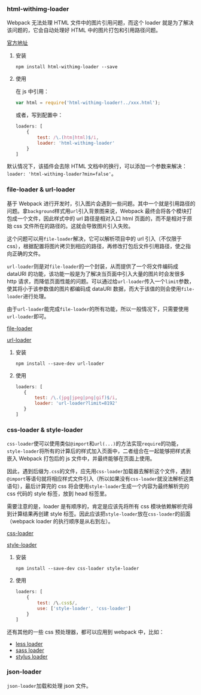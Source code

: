 ### html-withimg-loader

Webpack 无法处理 HTML 文件中的图片引用问题，而这个 loader 就是为了解决该问题的，它会自动处理好 HTML 中的图片打包和引用路径问题。

[官方地址](https://github.com/wzsxyz/html-withimg-loader)

1. 安装

    ```shell
    npm install html-withimg-loader --save
    ```

2. 使用

    在 js 中引用：
    
    ```js
    var html = require('html-withimg-loader!../xxx.html');
    ```

    或者，写到配置中：
    
    ```js
    loaders: [
        {
            test: /\.(htm|html)$/i,
            loader: 'html-withimg-loader'
        }
    ]
    ```
    
默认情况下，该插件会去除 HTML 文档中的换行，可以添加一个参数来解决：`loader: 'html-withimg-loader?min=false'`。

### file-loader & url-loader

基于 Webpack 进行开发时，引入图片会遇到一些问题。其中一个就是引用路径的问题。拿`background`样式用`url`引入背景图来说，Webpack 最终会将各个模块打包成一个文件，因此样式中的 url 路径是相对入口 html 页面的，而不是相对于原始 css 文件所在的路径的。这就会导致图片引入失败。

这个问题可以用`file-loader`解决，它可以解析项目中的 url 引入（不仅限于 css），根据配置将图片拷贝到相应的路径，再修改打包后文件引用路径，使之指向正确的文件。

`url-loader`则是对`file-loader`的一个封装，从而提供了一个将文件编码成 dataURI 的功能，该功能一般是为了解决当页面中引入大量的图片时会发很多 http 请求，而降低页面性能的问题。可以通过给`url-loader`传入一个`limit`参数，使其将小于该参数值的图片都编码成 dataURI 数据，而大于该值的则会使用`file-loader`进行处理。

由于`url-loader`能完成`file-loader`的所有功能，所以一般情况下，只需要使用`url-loader`即可。

[file-loader](https://github.com/webpack-contrib/file-loader)

[url-loader](https://github.com/webpack-contrib/url-loader)

1. 安装

    ```shell
    npm install --save-dev url-loader
    ```

2. 使用

    ```js
    loaders: [
       {
           test: /\.(jpg|jpeg|png|gif)$/i,
           loader: 'url-loader?limit=8192'
       }
    ]
    ```

### css-loader & style-loader

`css-loader`使可以使用类似`@import`和`url(...)`的方法实现`require`的功能，`style-loader`将所有的计算后的样式加入页面中，二者组合在一起能够把样式表嵌入 Webpack 打包后的 js 文件中，并最终能够在页面上使用。

因此，遇到后缀为`.css`的文件，应先用`css-loader`加载器去解析这个文件，遇到`@import`等语句就将相应样式文件引入（所以如果没有`css-loader`就没法解析这类语句），最后计算完的 css 将会使用`style-loader`生成一个内容为最终解析完的 css 代码的 style 标签，放到 head 标签里。

需要注意的是，loader 是有顺序的，肯定是应该先将所有 css 模块依赖解析完得到计算结果再创建 style 标签。因此应该把`style-loader`放在`css-loader`的前面（webpack loader 的执行顺序是从右到左）。

[css-loader](https://github.com/webpack-contrib/css-loader)

[style-loader](https://github.com/webpack-contrib/style-loader)

1. 安装

    ```shell
    npm install --save-dev css-loader style-loader
    ```

2. 使用

    ```js
    loaders: [
        {  
            test: /\.css$/,  
            use: ['style-loader', 'css-loader']  
        }
    ]
    ```

还有其他的一些 css 预处理器，都可以应用到 webpack 中，比如：

- [less loader](https://github.com/webpack/less-loader)
- [sass loader](https://github.com/jtangelder/sass-loader)
- [stylus loader](https://github.com/shama/stylus-loader)


### json-loader

`json-loader`加载和处理 json 文件。



